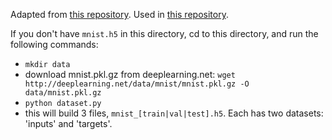 Adapted from [this repository](https://github.com/osdf/datasets). Used in [this repository](https://github.com/NYU-CDS-Capstone-Project/learning_visual_embeddings).

If you don't have `mnist.h5` in this directory, cd to this directory, and run the following commands:
  - `mkdir data`
  - download mnist.pkl.gz from deeplearning.net: `wget http://deeplearning.net/data/mnist/mnist.pkl.gz -O data/mnist.pkl.gz`
  - `python dataset.py`
  - this will build 3 files, `mnist_[train|val|test].h5`. Each has two datasets: 'inputs' and 'targets'.
